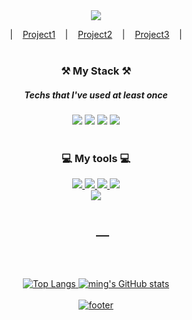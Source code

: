 <div align="center">
<img src="https://capsule-render.vercel.app/api?type=slice&color=75bde0&height=200&section=header&text=Welcome!&desc=to Mina's GitHub Profile%&fontSize=55&fontAlign=70&fontAlignY=23&rotate=13&descAlign=69&descAlignY=39&&descSize=17&fontColor=fff"/><br/>





|&nbsp;&nbsp;&nbsp;&nbsp;[Project1](https://mingnana.github.io/Portfolio_GAME-SITE/indx.html)&nbsp;&nbsp;&nbsp;&nbsp;|&nbsp;&nbsp;&nbsp;&nbsp;[Project2](https://mingnana.github.io/Portfolio_box-office/mainPage.html)&nbsp;&nbsp;&nbsp;&nbsp;|&nbsp;&nbsp;&nbsp;&nbsp;[Project3](https://mingnana.github.io/Portfolio_ScrollPage/nukax.html)&nbsp;&nbsp;&nbsp;&nbsp;|<br/><br/>
 
 ### ⚒ My Stack ⚒
 ##### Techs that I've used at least once
 
 
<img src="https://img.shields.io/badge/HTML5-E34F26?style=for-the-badge&logo=HTML5&logoColor=white"/>
<img src="https://img.shields.io/badge/CSS-1572B6?style=for-the-badge&logo=CSS3&logoColor=white"/>
 <img src="https://img.shields.io/badge/jQuery-F43059?style=for-the-badge&logo=jQuery&logoColor=white"/>
<img src="https://img.shields.io/badge/JavaScript-FF7800?style=for-the-badge&logo=JavaScript&logoColor=white"/><br/><br/>
       
### 💻 My tools 💻  
<a href="mailto: alstjr9438@naver.com"><img src="https://img.shields.io/badge/Gmail-EA4335?style=for-the-badge&logo=Gmail&logoColor=white"/>
<a href="https://github.com/mingnana"><img src="https://img.shields.io/badge/GitHub-181717?style=for-the-badge&logo=GitHub&logoColor=white"/>
<a href="#none"><img src="https://img.shields.io/badge/Notion-333?style=for-the-badge&logo=Notion&logoColor=white"/>
<img src="https://img.shields.io/badge/Figma-F24E1E?style=for-the-badge&logo=Figma&logoColor=white"/><br/>
<img src="https://img.shields.io/badge/Visual Studio Code-007ACC?style=for-the-badge&logo=Visual Studio Code&logoColor=white"/>
<br/>
 
 
 ## 　
 <br/><br/>
 
 
![Top Langs](https://github-readme-stats.vercel.app/api/top-langs/?username=mingnana&layout=compact)
![ming's GitHub stats](https://github-readme-stats.vercel.app/api?username=mingnana&show_icons=true&hide=contribs,prs)<br/><br/>
![footer](https://capsule-render.vercel.app/api?color=75bde0&height=150&type=slice&section=footer)

 </div>
